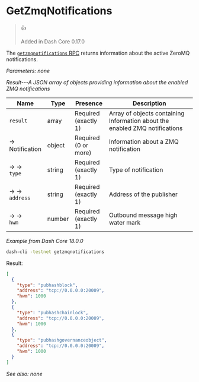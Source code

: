 # GetZmqNotifications

> 👍 
> 
> Added in Dash Core 0.17.0

The [`getzmqnotifications` RPC](core-api-ref-remote-procedure-calls-blockchain#getblockchaininfo) returns information about the active ZeroMQ notifications.

*Parameters: none*

*Result---A JSON array of objects providing information about the enabled ZMQ notifications*

Name | Type | Presence | Description
--- | --- | --- | ---
`result` | array | Required<br>(exactly 1) | Array of objects containing Information about the enabled ZMQ notifications
→<br>Notification | object | Required<br>(0 or more) | Information about a ZMQ notification
→ →<br>`type` | string | Required<br>(exactly 1) | Type of notification
→ →<br>`address` | string | Required<br>(exactly 1) | Address of the publisher
→ →<br>`hwm` | number | Required<br>(exactly 1) | Outbound message high water mark

*Example from Dash Core 18.0.0*

``` bash
dash-cli -testnet getzmqnotifications
```

Result:

``` json
[
  {
    "type": "pubhashblock",
    "address": "tcp://0.0.0.0:20009",
    "hwm": 1000
  },
  {
    "type": "pubhashchainlock",
    "address": "tcp://0.0.0.0:20009",
    "hwm": 1000
  },
  {
    "type": "pubhashgovernanceobject",
    "address": "tcp://0.0.0.0:20009",
    "hwm": 1000
  }
]
```

*See also: none*